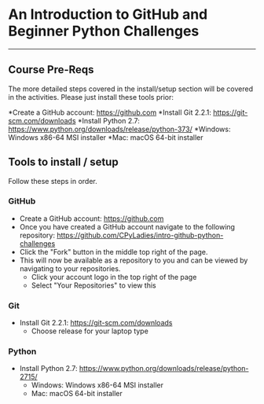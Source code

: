 # An Introduction to GitHub and Beginner Python Challenges
-----------------------

## Course Pre-Reqs
The more detailed steps covered in the install/setup section will be covered in the activities. Please just install these tools prior:

*Create a GitHub account: https://github.com 
*Install Git 2.2.1: https://git-scm.com/downloads
*Install Python 2.7: https://www.python.org/downloads/release/python-373/ 
      *Windows: Windows x86-64 MSI installer 
      *Mac: macOS 64-bit installer 

## Tools to install / setup
Follow these steps in order.

### GitHub
* Create a GitHub account: https://github.com 
* Once you have created a GitHub account navigate to the following repository: https://github.com/CPyLadies/intro-github-python-challenges
* Click the "Fork" button in the middle top right of the page. 
* This will now be available as a repository to you and can be viewed by navigating to your repositories. 
     * Click your account logo in the top right of the page 
     * Select "Your Repositories" to view this
      
### Git
* Install Git 2.2.1: https://git-scm.com/downloads
     * Choose release for your laptop type

### Python
* Install Python 2.7: https://www.python.org/downloads/release/python-2715/ 
     * Windows: Windows x86-64 MSI installer 
     * Mac: macOS 64-bit installer
